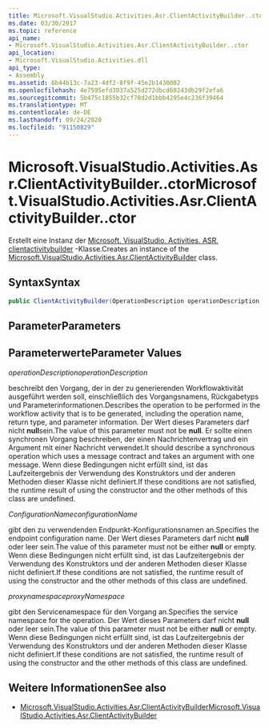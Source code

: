 ```yaml
---
title: Microsoft.VisualStudio.Activities.Asr.ClientActivityBuilder..ctor
ms.date: 03/30/2017
ms.topic: reference
api_name:
- Microsoft.VisualStudio.Activities.Asr.ClientActivityBuilder..ctor
api_location:
- Microsoft.VisualStudio.Activities.dll
api_type:
- Assembly
ms.assetid: 6b44b13c-7a23-4df2-8f9f-45e2b1430002
ms.openlocfilehash: 4e7595efd3037a525d272dbcd60243db29f2efa6
ms.sourcegitcommit: 5b475c1855b32cf78d2d1bbb4295e4c236f39464
ms.translationtype: MT
ms.contentlocale: de-DE
ms.lasthandoff: 09/24/2020
ms.locfileid: "91150829"
---
```

# <a name="microsoftvisualstudioactivitiesasrclientactivitybuilderctor"></a><span data-ttu-id="26258-102">Microsoft.VisualStudio.Activities.Asr.ClientActivityBuilder..ctor</span><span class="sxs-lookup"><span data-stu-id="26258-102">Microsoft.VisualStudio.Activities.Asr.ClientActivityBuilder..ctor</span></span>

<span data-ttu-id="26258-103">Erstellt eine Instanz der [Microsoft. VisualStudio. Activities. ASR. clientactivitybuilder](microsoft-visualstudio-activities-asr-clientactivitybuilder.md) -Klasse.</span><span class="sxs-lookup"><span data-stu-id="26258-103">Creates an instance of the [Microsoft.VisualStudio.Activities.Asr.ClientActivityBuilder](microsoft-visualstudio-activities-asr-clientactivitybuilder.md) class.</span></span>  
  
## <a name="syntax"></a><span data-ttu-id="26258-104">Syntax</span><span class="sxs-lookup"><span data-stu-id="26258-104">Syntax</span></span>  
  
```csharp  
public ClientActivityBuilder(OperationDescription operationDescription, string configurationName, string proxyNamespace);  
```  
  
## <a name="parameters"></a><span data-ttu-id="26258-105">Parameter</span><span class="sxs-lookup"><span data-stu-id="26258-105">Parameters</span></span>  
  
## <a name="parameter-values"></a><span data-ttu-id="26258-106">Parameterwerte</span><span class="sxs-lookup"><span data-stu-id="26258-106">Parameter Values</span></span>  

 <span data-ttu-id="26258-107">*operationDescription*</span><span class="sxs-lookup"><span data-stu-id="26258-107">*operationDescription*</span></span>  
  
 <span data-ttu-id="26258-108">beschreibt den Vorgang, der in der zu generierenden Workflowaktivität ausgeführt werden soll, einschließlich des Vorgangsnamens, Rückgabetyps und Parameterinformationen.</span><span class="sxs-lookup"><span data-stu-id="26258-108">Describes the operation to be performed in the workflow activity that is to be generated, including the operation name, return type, and parameter information.</span></span> <span data-ttu-id="26258-109">Der Wert dieses Parameters darf nicht **null**sein.</span><span class="sxs-lookup"><span data-stu-id="26258-109">The value of this parameter must not be **null**.</span></span> <span data-ttu-id="26258-110">Er sollte einen synchronen Vorgang beschreiben, der einen Nachrichtenvertrag und ein Argument mit einer Nachricht verwendet.</span><span class="sxs-lookup"><span data-stu-id="26258-110">It should describe a synchronous operation which uses a message contract and takes an argument with one message.</span></span> <span data-ttu-id="26258-111">Wenn diese Bedingungen nicht erfüllt sind, ist das Laufzeitergebnis der Verwendung des Konstruktors und der anderen Methoden dieser Klasse nicht definiert.</span><span class="sxs-lookup"><span data-stu-id="26258-111">If these conditions are not satisfied, the runtime result of using the constructor and the other methods of this class are undefined.</span></span>  
  
 <span data-ttu-id="26258-112">*ConfigurationName*</span><span class="sxs-lookup"><span data-stu-id="26258-112">*configurationName*</span></span>  
  
 <span data-ttu-id="26258-113">gibt den zu verwendenden Endpunkt-Konfigurationsnamen an.</span><span class="sxs-lookup"><span data-stu-id="26258-113">Specifies the endpoint configuration name.</span></span> <span data-ttu-id="26258-114">Der Wert dieses Parameters darf nicht **null** oder leer sein.</span><span class="sxs-lookup"><span data-stu-id="26258-114">The value of this parameter must not be either **null** or empty.</span></span> <span data-ttu-id="26258-115">Wenn diese Bedingungen nicht erfüllt sind, ist das Laufzeitergebnis der Verwendung des Konstruktors und der anderen Methoden dieser Klasse nicht definiert.</span><span class="sxs-lookup"><span data-stu-id="26258-115">If these conditions are not satisfied, the runtime result of using the constructor and the other methods of this class are undefined.</span></span>  
  
 <span data-ttu-id="26258-116">*proxynamespace*</span><span class="sxs-lookup"><span data-stu-id="26258-116">*proxyNamespace*</span></span>  
  
 <span data-ttu-id="26258-117">gibt den Servicenamespace für den Vorgang an.</span><span class="sxs-lookup"><span data-stu-id="26258-117">Specifies the service namespace for the operation.</span></span> <span data-ttu-id="26258-118">Der Wert dieses Parameters darf nicht **null** oder leer sein.</span><span class="sxs-lookup"><span data-stu-id="26258-118">The value of this parameter must not be either **null** or empty.</span></span> <span data-ttu-id="26258-119">Wenn diese Bedingungen nicht erfüllt sind, ist das Laufzeitergebnis der Verwendung des Konstruktors und der anderen Methoden dieser Klasse nicht definiert.</span><span class="sxs-lookup"><span data-stu-id="26258-119">If these conditions are not satisfied, the runtime result of using the constructor and the other methods of this class are undefined.</span></span>  
  
## <a name="see-also"></a><span data-ttu-id="26258-120">Weitere Informationen</span><span class="sxs-lookup"><span data-stu-id="26258-120">See also</span></span>

- [<span data-ttu-id="26258-121">Microsoft.VisualStudio.Activities.Asr.ClientActivityBuilder</span><span class="sxs-lookup"><span data-stu-id="26258-121">Microsoft.VisualStudio.Activities.Asr.ClientActivityBuilder</span></span>](microsoft-visualstudio-activities-asr-clientactivitybuilder.md)
